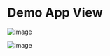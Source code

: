 # Demo App View

![image](https://user-images.githubusercontent.com/99507865/188202217-7f63e7b4-dcd0-4699-bd22-53b9786b46ce.png)

![image](https://user-images.githubusercontent.com/99507865/188202284-4f509dde-a9f6-4304-9d06-c5f20fecb6a6.png)
